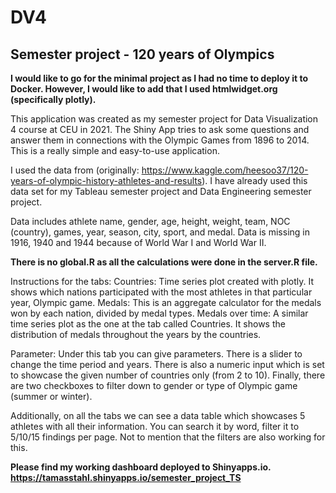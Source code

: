 # DV4 

## Semester project - 120 years of Olympics

**I would like to go for the minimal project as I had no time to deploy it to Docker. However, I would like to add that I used htmlwidget.org (specifically plotly).**

This application was created as my semester project for Data Visualization 4 course at CEU in 2021. The Shiny App tries to ask some questions and answer them in connections with the Olympic Games from 1896 to 2014. This is a really simple and easy-to-use application.

I used the data from (originally: https://www.kaggle.com/heesoo37/120-years-of-olympic-history-athletes-and-results). I have already used this data set for my Tableau semester project and Data Engineering semester project.

Data includes athlete name, gender, age, height, weight, team, NOC (country), games, year, season, city, sport, and medal. Data is missing in 1916, 1940 and 1944 because of World War I and World War II.

**There is no global.R as all the calculations were done in the server.R file.**

Instructions for the tabs:
Countries: Time series plot created with plotly. It shows which nations participated with the most athletes in that particular year, Olympic game.
Medals: This is an aggregate calculator for the medals won by each nation, divided by medal types.
Medals over time: A similar time series plot as the one at the tab called Countries. It shows the distribution of medals throughout the years by the countries.

Parameter: Under this tab you can give parameters. There is a slider to change the time period and years. There is also a numeric input which is set to showcase the given number of countries only (from 2 to 10). Finally, there are two checkboxes to filter down to gender or type of Olympic game (summer or winter).

Additionally, on all the tabs we can see a data table which showcases 5 athletes with all their information. You can search it by word, filter it to 5/10/15 findings per page. Not to mention that the filters are also working for this.

**Please find my working dashboard deployed to Shinyapps.io.
https://tamasstahl.shinyapps.io/semester_project_TS**
